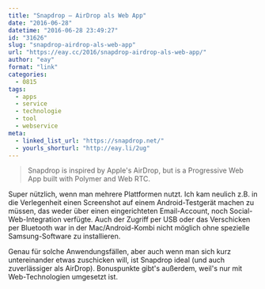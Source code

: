 ```yaml
---
title: "Snapdrop – AirDrop als Web App"
date: "2016-06-28"
datetime: "2016-06-28 23:49:27"
id: "31626"
slug: "snapdrop-airdrop-als-web-app"
url: "https://eay.cc/2016/snapdrop-airdrop-als-web-app/"
author: "eay"
format: "link"
categories:
  - 0815
tags:
  - apps
  - service
  - technologie
  - tool
  - webservice
meta:
  - linked_list_url: "https://snapdrop.net/"
  - yourls_shorturl: "http://eay.li/2ug"
---
```


> Snapdrop is inspired by Apple's AirDrop, but is a Progressive Web App built with Polymer and Web RTC.

Super nützlich, wenn man mehrere Plattformen nutzt. Ich kam neulich z.B. in die Verlegenheit einen Screenshot auf einem Android-Testgerät machen zu müssen, das weder über einen eingerichteten Email-Account, noch Social-Web-Integration verfügte. Auch der Zugriff per USB oder das Verschicken per Bluetooth war in der Mac/Android-Kombi nicht möglich ohne spezielle Samsung-Software zu installieren.

Genau für solche Anwendungsfällen, aber auch wenn man sich kurz untereinander etwas zuschicken will, ist Snapdrop ideal (und auch zuverlässiger als AirDrop). Bonuspunkte gibt's außerdem, weil's nur mit Web-Technologien umgesetzt ist.
